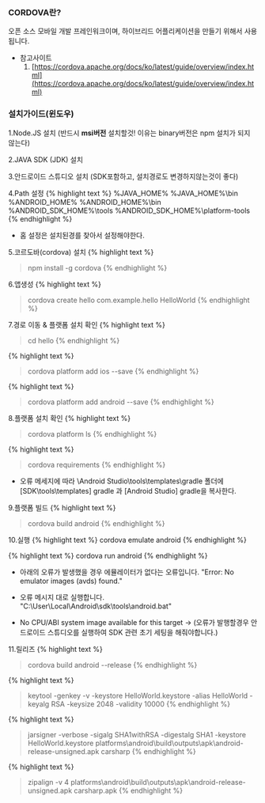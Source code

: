 ---
---


### CORDOVA란?
오픈 소스 모바일 개발 프레인워크이며, 하이브리드 어플리케이션을 만들기 위해서 사용됩니다.

* 참고사이트
  1. [https://cordova.apache.org/docs/ko/latest/guide/overview/index.html](https://cordova.apache.org/docs/ko/latest/guide/overview/index.html)



### 설치가이드(윈도우)

1.Node.JS 설치 (반드시 **msi버전** 설치할것! 이유는 binary버전은 npm 설치가 되지 않는다)

2.JAVA SDK (JDK) 설치

3.안드로이드 스튜디오 설치 (SDK포함하고, 설치경로도 변경하지않는것이 좋다)

4.Path 설정
{% highlight text %}
 %JAVA_HOME%
 %JAVA_HOME%\bin
 %ANDROID_HOME%
 %ANDROID_HOME%\bin
 %ANDROID_SDK_HOME%\tools
 %ANDROID_SDK_HOME%\platform-tools
{% endhighlight %}
* 홈 설정은 설치된경를 찾아서 설정해야한다.

5.코르도바(cordova) 설치
{% highlight text %}
 > npm install -g cordova
{% endhighlight %}

6.앱생성
{% highlight text %}
 > cordova create hello com.example.hello HelloWorld
{% endhighlight %}

7.경로 이동 & 플랫폼 설치 확인
{% highlight text %}
 > cd hello
{% endhighlight %}

{% highlight text %}
 > cordova platform add ios --save
{% endhighlight %}

{% highlight text %}
 > cordova platform add android --save
{% endhighlight %}

8.플랫폼 설치 확인
{% highlight text %}
 > cordova platform ls
{% endhighlight %}

{% highlight text %}
 > cordova requirements
{% endhighlight %}
* 오류 메세지에 따라 \Android Studio\tools\templates\gradle 폴더에[SDK\tools\templates] gradle 과 [Android Studio] gradle을 복사한다.

9.플랫폼 빌드
{% highlight text %}
 > cordova build android
{% endhighlight %}

10.실행
{% highlight text %}
cordova emulate android
{% endhighlight %}

{% highlight text %}
cordova run android
{% endhighlight %}

* 아래의 오류가 발생했을 경우 에뮬레이터가 없다는 오류입니다.
  "Error: No emulator images (avds) found."

* 오류 메시지 대로 실행합니다. 
  "C:\User\Local\Android\sdk\tools\android.bat"
* No CPU/ABI system image available for this target ->
  (오류가 발행할경우 안드로이드 스튜디오를 실행하여 SDK 관련 초기 세팅을 해줘야합니다.)

11.릴리즈
{% highlight text %}
> cordova build android --release
{% endhighlight %}

{% highlight text %}
> keytool -genkey -v -keystore HelloWorld.keystore -alias HelloWorld -keyalg RSA -keysize 2048 -validity 10000
{% endhighlight %}

{% highlight text %}
> jarsigner -verbose -sigalg SHA1withRSA -digestalg SHA1 -keystore HelloWorld.keystore platforms\android\build\outputs\apk\android-release-unsigned.apk carsharp
{% endhighlight %}

{% highlight text %}
> zipalign -v 4 platforms\android\build\outputs\apk\android-release-unsigned.apk carsharp.apk
{% endhighlight %}



